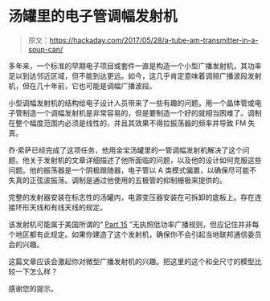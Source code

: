 # 汤罐里的电子管调幅发射机

> 原文：<https://hackaday.com/2017/05/28/a-tube-am-transmitter-in-a-soup-can/>

多年来，一个标准的早期电子项目或套件一直是构造一个小型广播发射机，其功率足以到达邻近区域，但不能到达更远。如今，这几乎肯定意味着调频广播波段发射机，但在几十年前，它也可能是调幅广播波段。

小型调幅发射机的结构给电子设计人员带来了一些有趣的问题。用一个晶体管或电子管制造一个调幅发射机是非常容易的，但是要制造一个好的就相当困难了。调制在整个幅度范围内必须是线性的，并且其效果不得拉振荡器的频率并导致 FM 失真。

乔·索萨已经完成了这项任务，他用金宝汤罐里的一管调幅发射机解决了这个问题。他关于发射机的文章详细描述了他所面临的问题，以及他的设计如何克服这些问题。他的振荡器是一个阴极跟随器，电子管以 A 类模式偏置，以确保尽可能不失真的正弦波振荡。调制是通过他使用的五极管的抑制栅极来提供的。

完整的发射器安装在标志性的汤罐内，电源变压器安装在可拆卸的底板上。存在连接环形天线和有线天线的规定。

该发射机可能属于美国所谓的“ [Part 15](https://en.wikipedia.org/wiki/Title_47_CFR_Part_15) ”无执照低功率广播规则，但应记住并非每个地区都有此规定。如果你建造了这个发射机，确保你不会引起当地联邦通信委员会的兴趣。

这篇文章应该会激起你对微型广播发射机的兴趣。把这里的这个和全尺寸的模型比较一下怎么样？

感谢您的提示。